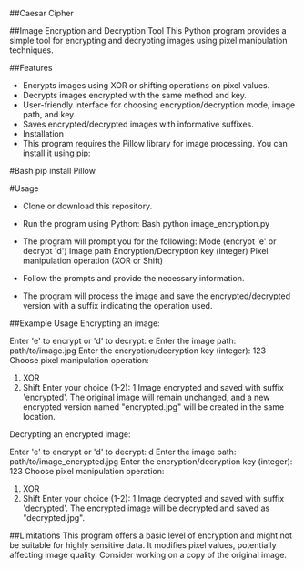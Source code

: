 ##Caesar Cipher

##Image Encryption and Decryption Tool
This Python program provides a simple tool for encrypting and decrypting images using pixel manipulation techniques.

##Features
* Encrypts images using XOR or shifting operations on pixel values.
* Decrypts images encrypted with the same method and key.
* User-friendly interface for choosing encryption/decryption mode, image path, and key.
* Saves encrypted/decrypted images with informative suffixes.
* Installation
* This program requires the Pillow library for image processing. You can install it using pip:

#Bash
pip install Pillow

#Usage
- Clone or download this repository.
- Run the program using Python:
  Bash
python image_encryption.py

- The program will prompt you for the following:
  Mode (encrypt 'e' or decrypt 'd')
  Image path
  Encryption/Decryption key (integer)
  Pixel manipulation operation (XOR or Shift)
- Follow the prompts and provide the necessary information.
- The program will process the image and save the encrypted/decrypted version with a suffix indicating the operation used.

##Example Usage
Encrypting an image:

Enter 'e' to encrypt or 'd' to decrypt: e
Enter the image path: path/to/image.jpg
Enter the encryption/decryption key (integer): 123
Choose pixel manipulation operation:
  1. XOR
  2. Shift
Enter your choice (1-2): 1
Image encrypted and saved with suffix 'encrypted'.
The original image will remain unchanged, and a new encrypted version named "encrypted.jpg" will be created in the same location.

Decrypting an encrypted image:

Enter 'e' to encrypt or 'd' to decrypt: d
Enter the image path: path/to/image_encrypted.jpg
Enter the encryption/decryption key (integer): 123
Choose pixel manipulation operation:
  1. XOR
  2. Shift
Enter your choice (1-2): 1
Image decrypted and saved with suffix 'decrypted'.
The encrypted image will be decrypted and saved as "decrypted.jpg".

##Limitations
This program offers a basic level of encryption and might not be suitable for highly sensitive data.
It modifies pixel values, potentially affecting image quality. Consider working on a copy of the original image.
